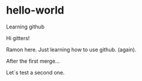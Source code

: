 # hello-world
Learning github

Hi gitters!

Ramon here. Just learning how to use github. (again).

After the first merge... 

Let´s test a second one.
